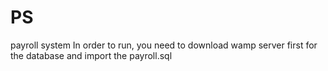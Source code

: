 # PS
payroll system
In order to run, you need to download wamp server first for the database and import the payroll.sql
